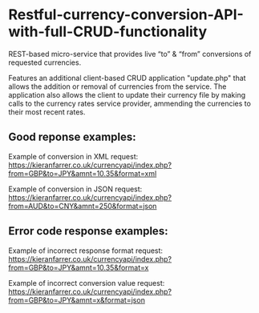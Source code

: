 # Restful-currency-conversion-API-with-full-CRUD-functionality
REST-based micro-service that provides live “to” &amp; “from” conversions of requested currencies.

Features an additional client-based CRUD application "update.php" that allows the addition or removal of currencies from the service. The application also allows the client to update their currency file by making calls to the currency rates service provider, ammending the currencies to their most recent rates.

## Good reponse examples:
Example of conversion in XML request: https://kieranfarrer.co.uk/currencyapi/index.php?from=GBP&to=JPY&amnt=10.35&format=xml

Example of conversion in JSON request: https://kieranfarrer.co.uk/currencyapi/index.php?from=AUD&to=CNY&amnt=250&format=json

## Error code response examples:
Example of incorrect response format request: https://kieranfarrer.co.uk/currencyapi/index.php?from=GBP&to=JPY&amnt=10.35&format=x

Example of incorrect conversion value request: https://kieranfarrer.co.uk/currencyapi/index.php?from=GBP&to=JPY&amnt=x&format=json

